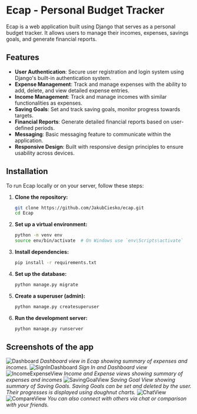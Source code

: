 # Ecap - Personal Budget Tracker

Ecap is a web application built using Django that serves as a personal budget tracker. It allows users to manage their incomes, expenses, savings goals, and generate financial reports.

## Features

- **User Authentication**: Secure user registration and login system using Django's built-in authentication system.
- **Expense Management**: Track and manage expenses with the ability to add, delete, and view detailed expense entries.
- **Income Management**: Track and manage incomes with similar functionalities as expenses.
- **Saving Goals**: Set and track saving goals, monitor progress towards targets.
- **Financial Reports**: Generate detailed financial reports based on user-defined periods.
- **Messaging**: Basic messaging feature to communicate within the application.
- **Responsive Design**: Built with responsive design principles to ensure usability across devices.

## Installation

To run Ecap locally or on your server, follow these steps:

1. **Clone the repository:**

   ```bash
   git clone https://github.com/JakubCiesko/ecap.git
   cd Ecap

2. **Set up a virtual environment:**

   ```bash
   python -m venv env
   source env/bin/activate  # On Windows use `env\Scripts\activate`

3. **Install dependencies:**

   ```bash
   pip install -r requirements.txt

4. **Set up the database:**

   ```bash
   python manage.py migrate
   
6. **Create a superuser (admin):**

    ```bash
   python manage.py createsuperuser
7. **Run the development server:**

   ```bash
   python manage.py runserver

## Screenshots of the app

![Dashboard](https://raw.githubusercontent.com/JakubCiesko/ecap/docs-assets/screenshots/dashboard.png)
*Dashboard view in Ecap showing summary of expenses and incomes.*
![SignInDashboard](https://raw.githubusercontent.com/JakubCiesko/ecap/docs-assets/screenshots/sign_in_index.gif)
*Sign In and Dashboard view*
![IncomeExpenseView](https://raw.githubusercontent.com/JakubCiesko/ecap/docs-assets/screenshots/income_expense.gif)
*Income and Expense views showing summary of expenses and incomes*
![SavingGoalView](https://raw.githubusercontent.com/JakubCiesko/ecap/docs-assets/screenshots/saving_goal_view.gif)
*Saving Goal View showing summary of Saving Goals. Saving Goals can be set and deleted by the user. Their progresses is displayed using doughnut charts.*
![ChatView](https://raw.githubusercontent.com/JakubCiesko/ecap/docs-assets/screenshots/chat.png)
![CompareView](https://raw.githubusercontent.com/JakubCiesko/ecap/docs-assets/screenshots/compare_view.gif)
*You can also connect with others via chat or comparison with your friends.*


